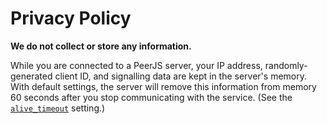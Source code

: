 # Privacy Policy

**We do not collect or store any information.**

While you are connected to a PeerJS server, your IP address, randomly-generated
client ID, and signalling data are kept in the server's memory. With default
settings, the server will remove this information from memory 60 seconds after
you stop communicating with the service. (See the
[`alive_timeout`](https://github.com/peers/peerjs-server#config--cli-options)
setting.)
